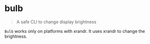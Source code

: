 # bulb

> A safe CLI to change display brightness

`Bulb` works only on platforms with xrandr. It uses xrandr to change the brightness.

